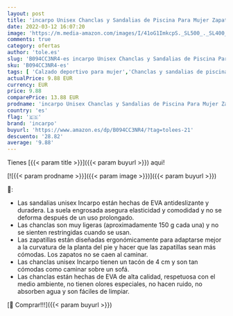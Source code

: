 ```yaml
---
layout: post
title: 'incarpo Unisex Chanclas y Sandalias de Piscina Para Mujer Zapatillas Casa Hombre Verano Pantuflas de baño Naranja 38/39'
date: 2022-03-12 16:07:20
image: 'https://m.media-amazon.com/images/I/41oG1ImkcpS._SL500_._SL400_.jpg'
comments: true
category: ofertas
author: 'tole.es'
slug: 'B094CC3NR4-es incarpo Unisex Chanclas y Sandalias de Piscina Para Mujer...'
sku: 'B094CC3NR4-es'
tags: [ 'Calzado deportivo para mujer','Chanclas y sandalias de piscina para mujer','Zapatillas y calzado deportivo para mujer','Zapatos','Zapatos para mujer','Zapatos y complementos','chanclas','incarpo', ]
actualPrice: 9.88 EUR
currency: EUR
price: 9.88
comparePrice: 13.88 EUR
prodname: 'incarpo Unisex Chanclas y Sandalias de Piscina Para Mujer Zapatillas Casa Hombre Verano Pantuflas de baño Naranja 38/39'
country: 'es'
flag: '🇪🇸'
brand: 'incarpo'
buyurl: 'https://www.amazon.es/dp/B094CC3NR4/?tag=tolees-21'
descuento: '28.82'
average: '9.88'
---
```


Tienes [{{< param title >}}]({{< param buyurl >}}) aqui!

[![{{< param prodname >}}]({{< param image >}})]({{< param buyurl >}})

🔎:

- Las sandalias unisex Incarpo están hechas de EVA antideslizante y duradera. La suela engrosada asegura elasticidad y comodidad y no se deforma después de un uso prolongado.
- Las chanclas son muy ligeras (aproximadamente 150 g cada una) y no se sienten restringidas cuando se usan.
- Las zapatillas están diseñadas ergonómicamente para adaptarse mejor a la curvatura de la planta del pie y hacer que las zapatillas sean más cómodas. Los zapatos no se caen al caminar.
- Las chanclas unisex Incarpo tienen un tacón de 4 cm y son tan cómodas como caminar sobre un sofá.
- Las chanclas están hechas de EVA de alta calidad, respetuosa con el medio ambiente, no tienen olores especiales, no hacen ruido, no absorben agua y son fáciles de limpiar.

[🛒 Comprar!!!]({{< param buyurl >}})
